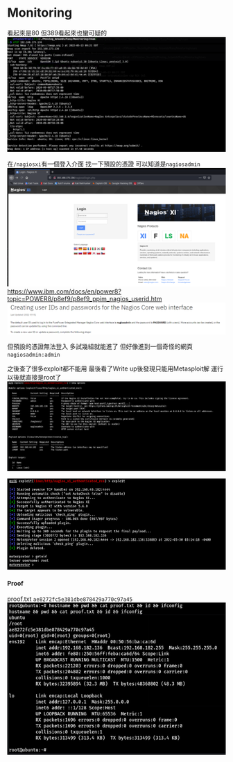 # Monitoring

看起來是80 但389看起來也蠻可疑的
![](images/CfyVbeG.png)

在`/nagiosxi`有一個登入介面 找一下預設的憑證 可以知道是`nagiosadmin`
![](images/DCWuk1J.png)
https://www.ibm.com/docs/en/power8?topic=POWER8/p8ef9/p8ef9_ppim_nagios_userid.htm
![](images/yXYndyJ.png)

但預設的憑證無法登入 多試幾組就能進了 但好像進到一個奇怪的網頁`nagiosadmin:admin`

之後查了很多exploit都不能用 最後看了Write up後發現只能用Metasploit解 運行以後就直接是root了
![](images/TdwUzam.png)

![](images/nahAhO1.png)

#### Proof

proof.txt
`ae8272fc5e381dbe878429a770c97a45`
![](images/e9Fnuua.png)